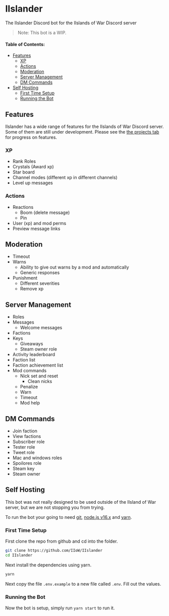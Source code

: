 # IIslander

The IIslander Discord bot for the IIslands of War Discord server

> Note: This bot is a WIP.
#### Table of Contents: 
- [Features](#features)
    - [XP](#xp)
    - [Actions](#actions)
    - [Moderation](#moderation)
    - [Server Management](#server-management)
    - [DM Commands](#dm-commands)
- [Self Hosting](#self-hosting)
    - [First Time Setup](#first-time-setup)
    - [Running the Bot](#running-the-bot)

## Features
IIslander has a wide range of features for the IIslands of War Discord server. Some of them are still under development. Please see the [the projects tab](https://github.com/IIoW/IIslander/projects/1?fullscreen=true) for progress on features.

### XP
- Rank Roles
- Crystals (Award xp)
- Star board
- Channel modes (different xp in different channels)
- Level up messages

### Actions
- Reactions
    - Boom (delete message)
    - Pin
- User (xp) and mod perms
- Preview message links

## Moderation
- Timeout
- Warns
    - Ability to give out warns by a mod and automatically
    - Generic responses
- Punishment
    - Different severities
    - Remove xp

## Server Management
- Roles
- Messages
    - Welcome messages
- Factions
- Keys
    - Giveaways
    - Steam owner role
- Activity leaderboard
- Faction list
- Faction achievement list
- Mod commands
    - Nick set and reset
        - Clean nicks
    - Penalize
    - Warn
    - Timeout
    - Mod help

## DM Commands
- Join faction
- View factions
- Subscriber role
- Tester role
- Tweet role
- Mac and windows roles
- Spoilores role
- Steam key
- Steam owner

## Self Hosting
This bot was not really designed to be used outside of the IIsland of War server, but we are not stopping you from trying.

To run the bot your going to need [git](https://git-scm.com/), [node.js v16.x](https://nodejs.org/en/) and [yarn](https://yarnpkg.com/).

### First Time Setup
First clone the repo from github and cd into the folder.
```sh
git clone https://github.com/IIoW/IIslander
cd IIslander
```
Next install the dependencies using yarn.
```sh
yarn
```

Next copy the file `.env.example` to a new file called `.env`. Fill out the values.

### Running the Bot
Now the bot is setup, simply run `yarn start` to run it.